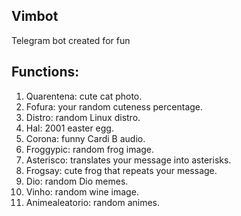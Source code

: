 ## Vimbot
Telegram bot created for fun </br>

Functions:
----------
1. Quarentena: cute cat photo.
1. Fofura: your random cuteness percentage.
1. Distro: random Linux distro.
1. Hal: 2001 easter egg.
1. Corona: funny Cardi B audio.
1. Froggypic: random frog image.
1. Asterisco: translates your message into asterisks.
1. Frogsay: cute frog that repeats your message.
1. Dio: random Dio memes.
1. Vinho: random wine image.
1. Animealeatorio: random animes.
